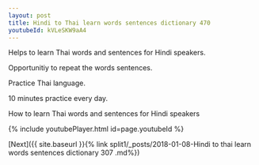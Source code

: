```yaml
---
layout: post
title: Hindi to Thai learn words sentences dictionary 470 
youtubeId: kVLeSKW9aA4
---
```

 
 
Helps to learn Thai words and sentences for Hindi speakers.

Opportunitiy to repeat the words sentences. 

Practice Thai language. 
 
10 minutes practice every day. 
 
How to learn Thai words and sentences for Hindi speakers 
 
{% include youtubePlayer.html id=page.youtubeId %}
 
 
[Next]({{ site.baseurl }}{% link  split1/_posts/2018-01-08-Hindi to thai learn words sentences dictionary 307 .md%})
 
